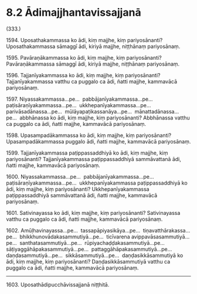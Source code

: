 

# 8.2 Ādimajjhantavissajjanā



(333.)

1594\. Uposathakammassa ko ādi, kiṃ majjhe, kiṃ pariyosānanti? Uposathakammassa sāmaggī ādi, kiriyā majjhe, niṭṭhānaṃ pariyosānaṃ.

1595\. Pavāraṇākammassa ko ādi, kiṃ majjhe, kiṃ pariyosānanti? Pavāraṇākammassa sāmaggī ādi, kiriyā majjhe, niṭṭhānaṃ pariyosānaṃ.

1596\. Tajjanīyakammassa ko ādi, kiṃ majjhe, kiṃ pariyosānanti? Tajjanīyakammassa vatthu ca puggalo ca ādi, ñatti majjhe, kammavācā pariyosānaṃ.

1597\. Niyassakammassa…pe…  pabbājanīyakammassa…pe…  paṭisāraṇīyakammassa…pe…  ukkhepanīyakammassa…pe…  parivāsadānassa…pe…  mūlāyapaṭikassanāya…pe…  mānattadānassa…pe…  abbhānassa ko ādi, kiṃ majjhe, kiṃ pariyosānanti? Abbhānassa vatthu ca puggalo ca ādi, ñatti majjhe, kammavācā pariyosānaṃ.

1598\. Upasampadākammassa ko ādi, kiṃ majjhe, kiṃ pariyosānanti? Upasampadākammassa puggalo ādi, ñatti majjhe, kammavācā pariyosānaṃ.

1599\. Tajjanīyakammassa paṭippassaddhiyā ko ādi, kiṃ majjhe, kiṃ pariyosānanti? Tajjanīyakammassa paṭippassaddhiyā sammāvattanā ādi, ñatti majjhe, kammavācā pariyosānaṃ.

1600\. Niyassakammassa…pe…  pabbājanīyakammassa…pe…  paṭisāraṇīyakammassa…pe…  ukkhepanīyakammassa paṭippassaddhiyā ko ādi, kiṃ majjhe, kiṃ pariyosānanti? Ukkhepanīyakammassa paṭippassaddhiyā sammāvattanā ādi, ñatti majjhe, kammavācā pariyosānaṃ.

1601\. Sativinayassa ko ādi, kiṃ majjhe, kiṃ pariyosānanti? Sativinayassa vatthu ca puggalo ca ādi, ñatti majjhe, kammavācā pariyosānaṃ.

1602\. Amūḷhavinayassa…pe…  tassapāpiyasikāya…pe…  tiṇavatthārakassa…pe…  bhikkhunovādakasammutiyā…pe…  ticīvarena avippavāsasammutiyā…pe…  santhatasammutiyā…pe…  rūpiyachaḍḍakasammutiyā…pe…  sāṭiyaggāhāpakasammutiyā…pe…  pattaggāhāpakasammutiyā…pe…  daṇḍasammutiyā…pe…  sikkāsammutiyā…pe…  daṇḍasikkāsammutiyā ko ādi, kiṃ majjhe, kiṃ pariyosānanti? Daṇḍasikkāsammutiyā vatthu ca puggalo ca ādi, ñatti majjhe, kammavācā pariyosānaṃ.

---

1603\. Uposathādipucchāvissajjanā niṭṭhitā.





